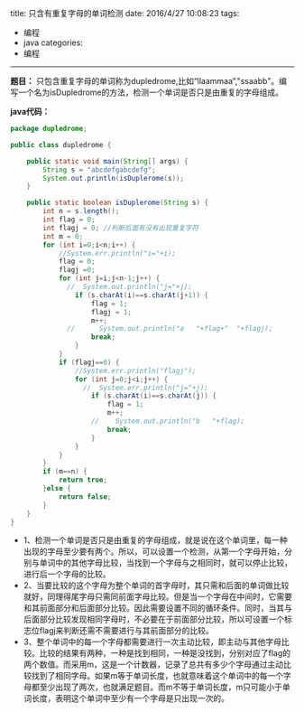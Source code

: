 title: 只含有重复字母的单词检测
date: 2016/4/27 10:08:23
tags:
- 编程
- java
categories:
- 编程
---

**题目：** 只包含重复字母的单词称为dupledrome,比如“llaammaa”,"ssaabb"。编写一个名为isDupledrome的方法，检测一个单词是否只是由重复的字母组成。

**java代码：**
```java
package dupledrome;

public class dupledrome {

    public static void main(String[] args) {
        String s = "abcdefgabcdefg";
        System.out.println(isDuplerome(s));
    }

    public static boolean isDuplerome(String s) {
        int n = s.length();
        int flag = 0;
        int flagj = 0; //判断后面有没有出现重复字符
        int m = 0;
        for (int i=0;i<n;i++) {
            //System.err.println("i="+i);
            flag = 0;
            flagj =0;
            for (int j=i;j<n-1;j++) {
              //  System.out.println("j="+j);
                if (s.charAt(i)==s.charAt(j+1)) {
                    flag = 1;
                    flagj = 1;
                    m++;
              //      System.out.println("a   "+flag+"  "+flagj);
                    break;
                }
            }
            if (flagj==0) {
                //System.err.println("flagj");
                for (int j=0;j<i;j++) {
                  //  System.err.println("j="+j);
                    if (s.charAt(i)==s.charAt(j)) {
                        flag = 1;
                        m++;
                    //    System.out.println("b   "+flag);
                        break;
                    }
                }
            }
        }
        if (m==n) {
            return true;
        }else {
            return false;
        }
    }
}
```
- 1、检测一个单词是否只是由重复的字母组成，就是说在这个单词里，每一种出现的字母至少要有两个。所以，可以设置一个检测，从第一个字母开始，分别与单词中的其他字母比较，当找到一个字母与之相同时，就可以停止比较，进行后一个字母的比较。
- 2、当要比较的这个字母为整个单词的首字母时，其只需和后面的单词做比较就好，同理得尾字母只需同前面字母比较。但是当一个字母在中间时，它需要和其前面部分和后面部分比较。因此需要设置不同的循环条件。同时，当其与后面部分比较发现相同字母时，不必要在于前面部分比较，所以可设置一个标志位flagj来判断还需不需要进行与其前面部分的比较。
- 3、整个单词中的每一个字母都需要进行一次主动比较，即主动与其他字母比较。比较的结果有两种，一种是找到相同，一种是没找到，分别对应了flag的两个数值。而采用m，这是一个计数器，记录了总共有多少个字母通过主动比较找到了相同字母。如果m等于单词长度，也就意味着这个单词中的每一个字母都至少出现了两次，也就满足题目。而m不等于单词长度，m只可能小于单词长度，表明这个单词中至少有一个字母是只出现一次的。
